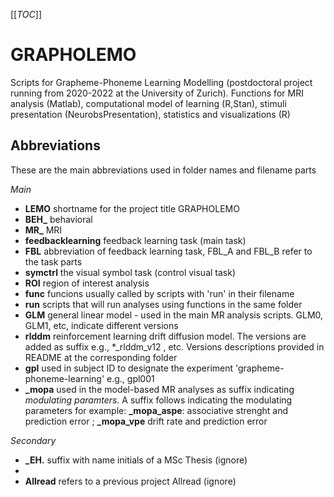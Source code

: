 [[_TOC_]]

# GRAPHOLEMO
Scripts for Grapheme-Phoneme Learning Modelling  (postdoctoral project running from 2020-2022 at the University of Zurich). Functions for MRI analysis (Matlab), computational model of learning (R,Stan), stimuli presentation (NeurobsPresentation), statistics and visualizations (R)


## Abbreviations 
These are the main abbreviations used in folder names and filename parts

_Main_
-  **LEMO** shortname for the project title GRAPHOLEMO 
-  **BEH_**  behavioral
-  **MR_**  MRI
-  **feedbacklearning** feedback learning task (main task)
-  **FBL**  abbreviation of feedback learning task, FBL_A and FBL_B refer to the task parts
-  **symctrl** the visual symbol task (control visual task)
-  **ROI** region of interest analysis
-  **func** funcions usually called by scripts with 'run' in their filename
-  **run** scripts that will run analyses using functions in the same folder
-  **GLM** general linear model - used in the main MR analysis scripts. GLM0, GLM1, etc, indicate different versions
-  **rlddm** reinforcement learning drift diffusion model. The versions are added as suffix e.g., \*_rlddm_v12 , etc. Versions descriptions provided in README at the corresponding folder
-  **gpl** used in subject ID to designate the experiment  'grapheme-phoneme-learning' e.g., gpl001
- **_mopa** used in the model-based MR analyses as suffix indicating _modulating paramters_. A suffix follows indicating the modulating parameters for example:  **_mopa_aspe**: associative strenght and prediction error ; **_mopa_vpe** drift rate and prediction error 

_Secondary_
-  **_EH.** suffix with name initials of a MSc Thesis (ignore)
-  
-  **Allread**  refers to a previous project Allread (ignore)
